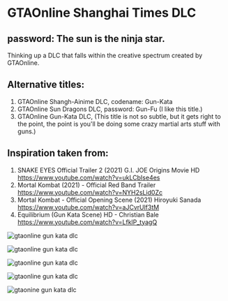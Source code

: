 # GTAOnline Shanghai Times DLC

## password: The sun is the ninja star.



Thinking up a DLC that falls within the creative spectrum created by GTAOnline.

## Alternative titles: 
1. GTAOnline Shangh-Ainime DLC, codename: Gun-Kata
2. GTAOnline Sun Dragons DLC, password: Gun-Fu (I like this title.)
3. GTAOnline Gun-Kata DLC, (This title is not so subtle, but it gets right to the point, the point is you'll be doing some crazy martial arts stuff with guns.)


## Inspiration taken from:
1. SNAKE EYES Official Trailer 2 (2021) G.I. JOE Origins Movie HD https://www.youtube.com/watch?v=ukLCbIse4es
2. Mortal Kombat (2021) - Official Red Band Trailer https://www.youtube.com/watch?v=NYH2sLid0Zc
3. Mortal Kombat - Official Opening Scene (2021) Hiroyuki Sanada https://www.youtube.com/watch?v=aJCvrUlf3tM
4. Equilibrium (Gun Kata Scene) HD - Christian Bale https://www.youtube.com/watch?v=LfklP_tyagQ

![gtaonline gun kata dlc](https://github.com/xpqx/code-based-games/blob/main/GTAOnline/GTAOnline_Shanghai_Times_DLC/images/gun_kata_image_1.jpg)



![gtaonline gun kata dlc](https://github.com/xpqx/code-based-games/blob/main/GTAOnline/GTAOnline_Shanghai_Times_DLC/images/gun_kata_image_2.PNG)



![gtaonline gun kata dlc](https://github.com/xpqx/code-based-games/blob/main/GTAOnline/GTAOnline_Shanghai_Times_DLC/images/gun_kata_image_3.jpg)




![gtaonline gun kata dlc](https://github.com/xpqx/code-based-games/blob/main/GTAOnline/GTAOnline_Shanghai_Times_DLC/images/gun_kata_image_4.jpg)



![gtaonine gun kata dlc](https://github.com/xpqx/code-based-games/blob/main/GTAOnline/GTAOnline_Shanghai_Times_DLC/images/gun_kata_image_5.jpg)
